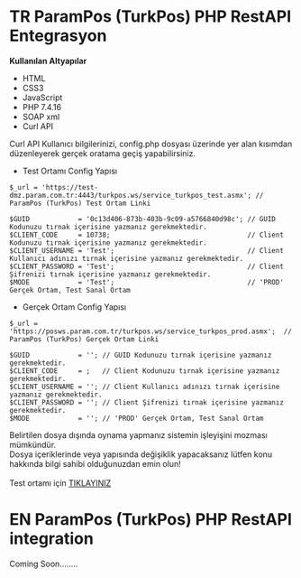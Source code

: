 # TR ParamPos (TurkPos) PHP RestAPI Entegrasyon

<b>Kullanılan Altyapılar</b>
- HTML
- CSS3
- JavaScript
- PHP 7.4.16
- SOAP xml
- Curl API

Curl API Kullanıcı bilgilerinizi, config.php dosyası üzerinde yer alan kısımdan düzenleyerek gerçek oratama geçiş yapabilirsiniz.
- Test Ortamı Config Yapısı
```
$_url = 'https://test-dmz.param.com.tr:4443/turkpos.ws/service_turkpos_test.asmx'; // ParamPos (TurkPos) Test Ortam Linki

$GUID            = '0c13d406-873b-403b-9c09-a5766840d98c'; // GUID Kodunuzu tırnak içerisine yazmanız gerekmektedir.
$CLIENT_CODE     = 10738;                                  // Client Kodunuzu tırnak içerisine yazmanız gerekmektedir.
$CLIENT_USERNAME = 'Test';                                 // Client Kullanıcı adınızı tırnak içerisine yazmanız gerekmektedir.
$CLIENT_PASSWORD = 'Test';                                 // Client Şifrenizi tırnak içerisine yazmanız gerekmektedir.
$MODE            = 'Test';                                 // 'PROD' Gerçek Ortam, Test Sanal Ortam
```

- Gerçek Ortam Config Yapısı
```
$_url = 'https://posws.param.com.tr/turkpos.ws/service_turkpos_prod.asmx';  // ParamPos (TurkPos) Gerçek Ortam Linki

$GUID            = ''; // GUID Kodunuzu tırnak içerisine yazmanız gerekmektedir.
$CLIENT_CODE     = ;   // Client Kodunuzu tırnak içerisine yazmanız gerekmektedir.
$CLIENT_USERNAME = ''; // Client Kullanıcı adınızı tırnak içerisine yazmanız gerekmektedir.
$CLIENT_PASSWORD = ''; // Client Şifrenizi tırnak içerisine yazmanız gerekmektedir.
$MODE            = ''; // 'PROD' Gerçek Ortam, Test Sanal Ortam
```
Belirtilen dosya dışında oynama yapmanız sistemin işleyişini mozması mümkündür.
<br>Dosya içeriklerinde veya yapısında değişiklik yapacaksanız lütfen konu hakkında bilgi sahibi olduğunuzdan emin olun!
<br><br> Test ortamı için <a href="https://parampos.tolqa.dev">TIKLAYINIZ</a>
# EN ParamPos (TurkPos) PHP RestAPI integration

Coming Soon........
